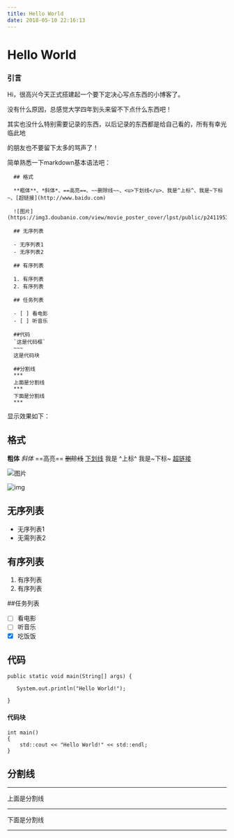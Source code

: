 ```yaml
---
title: Hello World
date: 2018-05-10 22:16:13
---
```




# Hello World

### 引言

Hi，很高兴今天正式搭建起一个要下定决心写点东西的小博客了。

没有什么原因，总感觉大学四年到头来留不下点什么东西吧！

其实也没什么特别需要记录的东西，以后记录的东西都是给自己看的，所有有幸光临此地

的朋友也不要留下太多的骂声了！



简单熟悉一下markdown基本语法吧：

```
  ## 格式
  
  **粗体**、*斜体*、==高亮==、~~删除线~~、<u>下划线</u>、我是^上标^、我是~下标~、[超链接](http://www.baidu.com)
  
  ![图片](https://img3.doubanio.com/view/movie_poster_cover/lpst/public/p2411953504.jpg)
  
  ## 无序列表
  
  - 无序列表1
  - 无序列表2
  
  ## 有序列表
  
  1. 有序列表
  2. 有序列表
  
  ## 任务列表
  
  - [ ] 看电影
  - [ ] 听音乐
 
  ##代码
  `这是代码框`
  ~~~
  这是代码块
  
  ##分割线
  ***
  上面是分割线
  ***
  下面是分割线
  ***
```

显示效果如下：

## 格式

**粗体**  *斜体*   ==高亮==  ~~删除线~~   <u>下划线</u>   我是 ^上标^  我是~下标~  [超链接](http://www.baidu.com)

![图片](http://www.baidu.com)

![img](https://pic1.zhimg.com/80/82da2aedf52d474b213cc31eb8839216_hd.jpg)

##  无序列表

- 无序列表1
- 无需列表2

## 有序列表

1. 有序列表
2. 有序列表

##任务列表

- [ ] 看电影
- [ ] 听音乐
- [x] 吃饭饭

## 代码

`public static void main(String[] args) {`

`	System.out.println("Hello World!");`

`}`

#### 代码块

```
int main()
{
    std::cout << "Hello World!" << std::endl;
}
```



   

## 分割线

***

上面是分割线

***

下面是分割线

***




